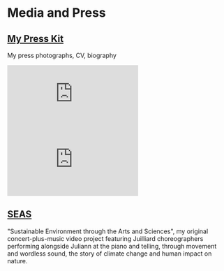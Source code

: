 Media and Press
===============

<div class="flex-ribbon">
  <div class="thirds_tile"><h2><a href="#">My Press Kit</a></h2><p>My press photographs, CV, biography</p></div>
  <iframe class="thirds_tile" src="https://www.youtube.com/embed/bUocSsoBr_U" frameborder="0" allowfullscreen></iframe>
  <iframe class="thirds_tile" src="https://www.youtube.com/embed/ui48Zbuq06Y" frameborder="0" allowfullscreen></iframe>
  <div class="thirds_tile"><h2><a href="#">SEAS</a></h2><p>"Sustainable Environment through the Arts and Sciences", my original concert-plus-music video project featuring Juilliard choreographers performing alongside Juliann at the piano and telling, through movement and wordless sound, the story of climate change and human impact on nature.</p></div>
</div>
